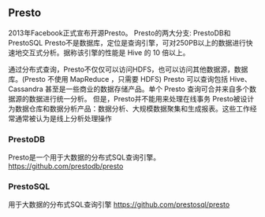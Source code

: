 
## Presto
2013年Facebook正式宣布开源Presto。
Presto的两大分支: PrestoDB和PrestoSQL
Presto不是数据库，定位是查询引擎，可对250PB以上的数据进行快速地交互式分析。据称该引擎的性能是 Hive 的 10 倍以上。

通过分布式查询，Presto不仅仅可以访问HDFS，也可以访问其他数据源，数据库。(Presto 不使用 MapReduce ，只需要 HDFS)
Presto 可以查询包括 Hive、Cassandra 甚至是一些商业的数据存储产品。单个 Presto 查询可合并来自多个数据源的数据进行统一分析。
但是，Presto并不能用来处理在线事务
Presto被设计为数据仓库和数据分析产品：数据分析、大规模数据聚集和生成报表。这些工作经常通常被认为是线上分析处理操作


### PrestoDB
Presto是一个用于大数据的分布式SQL查询引擎。
https://github.com/prestodb/presto

### PrestoSQL
用于大数据的分布式SQL查询引擎
https://github.com/prestosql/presto